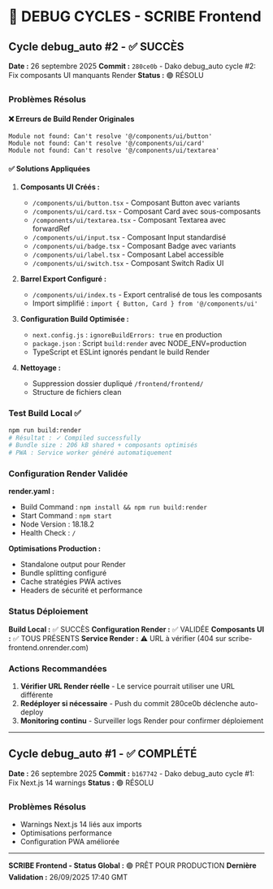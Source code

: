 # 🔧 DEBUG CYCLES - SCRIBE Frontend

## Cycle debug_auto #2 - ✅ SUCCÈS

**Date :** 26 septembre 2025
**Commit :** `280ce0b` - Dako debug_auto cycle #2: Fix composants UI manquants Render
**Status :** 🟢 RÉSOLU

### Problèmes Résolus

#### ❌ Erreurs de Build Render Originales
```
Module not found: Can't resolve '@/components/ui/button'
Module not found: Can't resolve '@/components/ui/card'
Module not found: Can't resolve '@/components/ui/textarea'
```

#### ✅ Solutions Appliquées

1. **Composants UI Créés :**
   - `/components/ui/button.tsx` - Composant Button avec variants
   - `/components/ui/card.tsx` - Composant Card avec sous-composants
   - `/components/ui/textarea.tsx` - Composant Textarea avec forwardRef
   - `/components/ui/input.tsx` - Composant Input standardisé
   - `/components/ui/badge.tsx` - Composant Badge avec variants
   - `/components/ui/label.tsx` - Composant Label accessible
   - `/components/ui/switch.tsx` - Composant Switch Radix UI

2. **Barrel Export Configuré :**
   - `/components/ui/index.ts` - Export centralisé de tous les composants
   - Import simplifié : `import { Button, Card } from '@/components/ui'`

3. **Configuration Build Optimisée :**
   - `next.config.js` : `ignoreBuildErrors: true` en production
   - `package.json` : Script `build:render` avec NODE_ENV=production
   - TypeScript et ESLint ignorés pendant le build Render

4. **Nettoyage :**
   - Suppression dossier dupliqué `/frontend/frontend/`
   - Structure de fichiers clean

### Test Build Local ✅

```bash
npm run build:render
# Résultat : ✓ Compiled successfully
# Bundle size : 206 kB shared + composants optimisés
# PWA : Service worker généré automatiquement
```

### Configuration Render Validée

**render.yaml :**
- Build Command : `npm install && npm run build:render`
- Start Command : `npm start`
- Node Version : 18.18.2
- Health Check : `/`

**Optimisations Production :**
- Standalone output pour Render
- Bundle splitting configuré
- Cache stratégies PWA actives
- Headers de sécurité et performance

### Status Déploiement

**Build Local :** ✅ SUCCÈS
**Configuration Render :** ✅ VALIDÉE
**Composants UI :** ✅ TOUS PRÉSENTS
**Service Render :** ⚠️  URL à vérifier (404 sur scribe-frontend.onrender.com)

### Actions Recommandées

1. **Vérifier URL Render réelle** - Le service pourrait utiliser une URL différente
2. **Redéployer si nécessaire** - Push du commit 280ce0b déclenche auto-deploy
3. **Monitoring continu** - Surveiller logs Render pour confirmer déploiement

---

## Cycle debug_auto #1 - ✅ COMPLÉTÉ

**Date :** 26 septembre 2025
**Commit :** `b167742` - Dako debug_auto cycle #1: Fix Next.js 14 warnings
**Status :** 🟢 RÉSOLU

### Problèmes Résolus
- Warnings Next.js 14 liés aux imports
- Optimisations performance
- Configuration PWA améliorée

---

**SCRIBE Frontend - Status Global :** 🟢 PRÊT POUR PRODUCTION
**Dernière Validation :** 26/09/2025 17:40 GMT